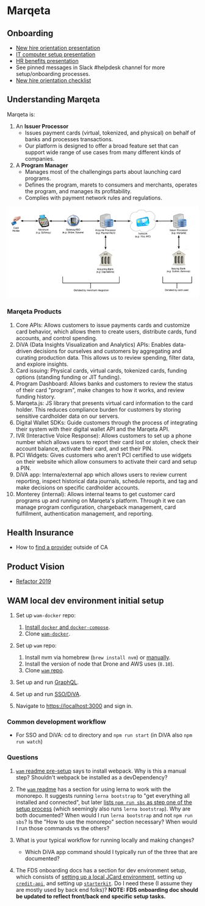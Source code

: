 # Marqeta

## Onboarding

-   [New hire orientation presentation](https://docs.google.com/presentation/d/1MWLebfNr-Qw88Q59c9S56B2GIiyNnpdqur8dn2Hu4Ug/edit?usp=sharing)
-   [IT computer setup presentation](https://docs.google.com/presentation/d/1PAjsSTnLv5wgFpVyOoH_U1iqRQQQ4TujL0Z_qj4JICQ/edit?usp=sharing)
-   [HR benefits presentation](https://docs.google.com/presentation/d/1pWY3OxuK5mm-yBKPt5DhDEITYZQEGAdts0o50VE04Q0/edit?usp=sharing)
-   See pinned messages in Slack #helpdesk channel for more setup/onboarding processes.
-   [New hire orientation checklist](https://docs.google.com/document/d/1v1v7aG1FAPN01kUvfX6og7oTwUx_viajd_8Te6xG4qw/edit?usp=sharing)

## Understanding Marqeta

Marqeta is:

1. An **Issuer Processor**
    - Issues payment cards (virtual, tokenized, and physical) on behalf of banks and processes transactions.
    - Our platform is designed to offer a broad feature set that can support wide range of use cases from many different kinds of companies.
2. A **Program Manager**
    - Manages most of the challengings parts about launching card programs.
    - Defines the program, marets to consumers and merchants, operates the program, and manages its profitability.
    - Complies with payment network rules and regulations.

![Marqeta's role in a traditional payment transaction](./assets/payment-process.webp "Marqeta's role in a traditional payment transaction")

### Marqeta Products

1. Core APIs: Allows customers to issue payments cards and customize card behavior, which allows them to create users, distribute cards, fund accounts, and control spending.
2. DiVA (Data Insights Visualization and Analytics) APIs: Enables data-driven decisions for ourselves and customers by aggregating and curating production data. This allows us to review spending, filter data, and explore insights.
3. Card issuing: Physical cards, virtual cards, tokenized cards, funding options (standing funding or JIT funding).
4. Program Dashboard: Allows banks and customers to review the status of their card "program", make changes to how it works, and review funding history.
5. Marqeta.js: JS library that presents virtual card information to the card holder. This reduces compliance burden for customers by storing sensitive cardholder data on our servers.
6. Digital Wallet SDKs: Guide customers through the process of integrating their system with their digital wallet API and the Marqeta API.
7. IVR (Interactive Voice Response): Allows customers to set up a phone number which allows users to report their card lost or stolen, check their account balance, activate their card, and set their PIN.
8. PCI Widgets: Gives customers who aren't PCI certified to use widgets on their website which allow consumers to activate their card and setup a PIN.
9. DiVA app: Interna/external app which allows users to review current reporting, inspect historical data journals, schedule reports, and tag and make decisions on specific cardholder accounts.
10. Monterey (internal): Allows internal teams to get customer card programs up and running on Marqeta's platform. Through it we can manage program configuration, chargeback management, card fulfillment, authentication management, and reporting.

## Health Insurance

-   How to [find a provider][1] outside of CA

## Product Vision

-   [Refactor 2019](https://docs.google.com/presentation/d/1-w_m1fbpS4nC-AdKDnBM1mJN6hhj8zc9MCIzEcs8KUA/)

[1]: ./assets/Blue%20Shield%20-%20Find%20a%20Doctor.pdf "Blue Shield - Find a Doctor"

## WAM local dev environment initial setup

1. Set up `wam-docker` repo:

    1. [Install `docker` and `docker-compose`](https://www.docker.com/docker-mac).
    2. Clone [`wam-docker`](https://github.marqeta.com/marqeta/wam-docker).

2. Set up `wam` repo:

    1. Install nvm via homebrew (`brew install nvm`) or [manually](https://github.com/nvm-sh/nvm).
    2. Install the version of node that Drone and AWS uses (`8.10`).
    3. Clone [`wam` repo](https://github.marqeta.com/marqeta/wam).

3. Set up and run [GraphQL](https://github.marqeta.com/marqeta/wam/blob/develop/apps/graphql/README.md#set-up).

4. Set up and run [SSO/DiVA](https://github.marqeta.com/marqeta/wam/blob/develop/apps/diva/README.md).

5. Navigate to [https://localhost:3000](https://localhost:3000) and sign in.

### Common development workflow

-   For SSO and DiVA: cd to directory and `npm run start` (in DiVA also `npm run watch`)

### Questions

1. [`wam` readme pre-setup](https://github.marqeta.com/marqeta/wam#pre-setup) says to install webpack. Why is this a manual step? Shouldn't webpack be installed as a devDependency?

2. The [`wam` readme](https://github.marqeta.com/marqeta/wam#how-to-use-the-monorepo) has a section for using lerna to work with the monorepo. It suggests running `lerna bootstrap` to "get everything all installed and connected", but later [lists `npm run sbs` as step one of the setup process](https://github.marqeta.com/marqeta/wam#setup) (which seemingly also runs `lerna bootstrap`). Why are both documented? When would I run `lerna bootstrap` and not `npm run sbs`? Is the "How to use the monorepo" section necessary? When would I run those commands vs the others?

3. What is your typical workflow for running locally and making changes?

    - Which DiVA app command should I typically run of the three that are documented?

4. The FDS onboarding docs has a section for dev environment setup, which consists of [setting up a local JCard environment](https://marqeta.atlassian.net/wiki/spaces/~ckimmel/pages/505643770/Setup+a+local+JCard+environment+IntelliJ+IDEA), setting up [`credit-api`](https://github.marqeta.com/marqeta/credit-api), and setting up [`starterkit`](https://github.marqeta.com/marqeta/starterkit). Do I need these (I assume they are mostly used by back end folks)? **NOTE: FDS onboarding doc should be updated to reflect front/back end specific setup tasks.**
